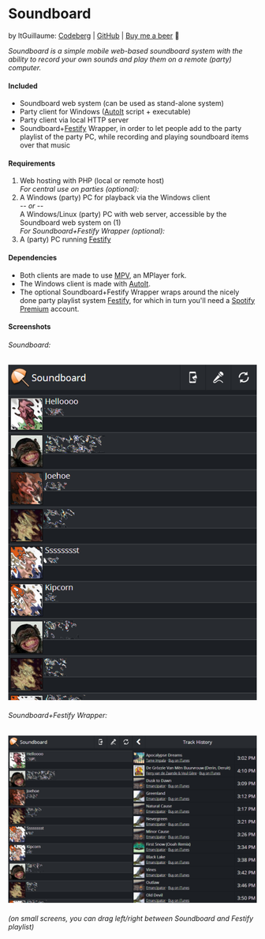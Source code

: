 # Soundboard
by ltGuillaume: [Codeberg](https://codeberg.org/ltGuillaume) | [GitHub](https://github.com/ltGuillaume) | [Buy me a beer](https://buymeacoff.ee/ltGuillaume) 🍺

_Soundboard is a simple mobile web-based soundboard system with the ability to record your own sounds and play them on a remote (party) computer._

#### Included
- Soundboard web system (can be used as stand-alone system)
- Party client for Windows ([AutoIt](http://www.autoitscript.com/autoit3/) script + executable)
- Party client via local HTTP server
- Soundboard+[Festify](http://getfestify.com) Wrapper, in order to let people add to the party playlist of the party PC, while recording and playing soundboard items over that music

#### Requirements
1. Web hosting with PHP (local or remote host)  
_For central use on parties (optional):_
2. A Windows (party) PC for playback via the Windows client  
_-- or --_  
A Windows/Linux (party) PC with web server, accessible by the Soundboard web system on (1)  
_For Soundboard+Festify Wrapper (optional):_
4. A (party) PC running [Festify](http://getfestify.com)

#### Dependencies
- Both clients are made to use [MPV](http://mpv.io/), an MPlayer fork.
- The Windows client is made with [AutoIt](http://www.autoitscript.com/autoit3/).
- The optional Soundboard+Festify Wrapper wraps around the nicely done party playlist system [Festify](http://getfestify.com), for which in turn you'll need a [Spotify Premium](http://spotify.com) account.

#### Screenshots
###### Soundboard:  
![Soundboard](SOUNDBOARD.png)  
###### Soundboard+Festify Wrapper:  
![Soundboard+Festify Wrapper](WRAPPER.png)  
###### (on small screens, you can drag left/right between Soundboard and Festify playlist)
